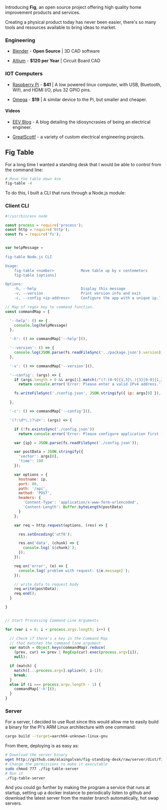 Introducing **Fig**, an open source project offering high quality home improvement products and services.

Creating a physical product today has never been easier, there's so many tools and resources available to bring ideas to market.

### Engineering

- [Blender](https://www.blender.org/) - **Open Source** | 3D CAD software

- [Altium](http://www.altium.com/altium-designer/overview) - **$120 per Year** | Circuit Board CAD

### IOT Computers

- [Raspberry Pi](https://www.amazon.com/CanaKit-Raspberry-Micro-Supply-Listed/dp/B01C6FFNY4/ref=pd_lpo_147_tr_t_3?_encoding=UTF8&psc=1&refRID=DTKWYDD6P2ZJSTQF5JMM) - **$41** | A low powered linux computer, with USB, Bluetooth, Wifi, and HDMI I/O, plus 32 GPIO pins.

- [Omega](https://onion.io/store/) - **$19** | A similar device to the Pi, but smaller and cheaper.

#### Videos

- [EEV Blog](https://www.youtube.com/channel/UC2DjFE7Xf11URZqWBigcVOQ) - A blog detailing the idiosyncrasies of being an electrical engineer.

- [GreatScott!](https://www.youtube.com/user/greatscottlab) - a variety of custom electrical engineering projects. 

## Fig Table

For a long time I wanted a standing desk that I would be able to control from the command line:

```bash
# Move the table down 4cm
fig-table -4
```

To do this, I built a CLI that runs through a Node.js module:

### Client CLI

```js
#!/usr/bin/env node

const process = require('process');
const http = require('http');
const fs = require('fs');


var helpMessage =
  `
fig-table Node.js CLI

Usage:
    fig-table <number>            Move table up by x centemeters
    fig-table [options]

Options:
    -h, --help                    Display this message
    -v, --version                 Print version info and exit
    -c, --config <ip-address>     Configure the app with a unique ip.`;

// Map of regex key to command function.
const commandMap = {

  '--help': () => {
    console.log(helpMessage)
  },

  '-h': () => commandMap['--help'](),

  '--version': () => {
    console.log(JSON.parse(fs.readFileSync('../package.json').version));
  },

  '-v': () => commandMap['--version'](),

  '--config': (args) => {
    if (args.length > 0 && args[1].match(/^(?:[0-9]{1,3}\.){3}[0-9]{1,3}$/))
      return console.error('Error: Please enter a valid IPv4 address.');

    fs.writeFileSync('./config.json', JSON.stringify({ ip: args[0] }), { encoding: 'utf8' });

  },

  '-c': () => commandMap['--config'](),

  '(?:\d*\.)?\d+': (args) => {

    if (!fs.existsSync('./config.json'))
      return console.error('Error: Please configure application first (e.g. fig-table -c 255.255.255.255)');

    var {ip} = JSON.parse(fs.readFileSync('./config.json'));

    var postData = JSON.stringify({
      'vector': args[0],
      'time': 100
    });

    var options = {
      hostname: ip,
      port: 80,
      path: '/api',
      method: 'POST',
      headers: {
        'Content-Type': 'application/x-www-form-urlencoded',
        'Content-Length': Buffer.byteLength(postData)
      }
    };

    var req = http.request(options, (res) => {

      res.setEncoding('utf8');

      res.on('data', (chunk) => {
        console.log(`${chunk}`);
      });
    });

    req.on('error', (e) => {
      console.log(`problem with request: ${e.message}`);
    });

    // write data to request body
    req.write(postData);
    req.end();
  }

}


// Start Processing Command Line Arguments

for (var i = 0; i < process.argv.length; i++) {

  // Check if there's a key in the Command Map 
  // that matches the command line argument
  var match = Object.keys(commandMap).reduce(
    (prev, cur) => prev | RegExp(cur).exec(process.argv[i]),
    null);

  if (match) {
    match([...process.argv].splice(0, i-1));
    break;
  }
  else if (i === process.argv.length - 1) {
    commandMap['-h']();
  }
}
```

### Server

For a server, I decided to use Rust since this would allow me to easily build a binary for the Pi's ARM Linux architecture with one command:

```bash
cargo build --target=aarch64-unknown-linux-gnu
```

From there, deploying is as easy as:

```bash
# Download the server binary
wget http://github.com/alaingalvan/fig-standing-desk/raw/server/dist/fig-table-server
# Change the permissions to make it executable
sudo chmod 777 ./fig-table-server
# Run it
./fig-table-server
```

And you could go further by making the program a service that runs at startup, setting up a docker instance to periodically listen to github and download the latest server from the master branch automatically, hot swap servers.